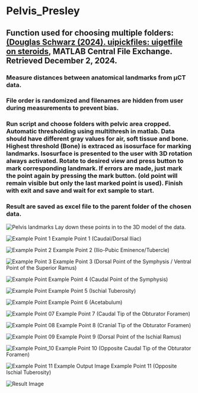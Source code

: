 # Pelvis_Presley
## Function used for choosing multiple folders: [(Douglas Schwarz (2024). uipickfiles: uigetfile on steroids](https://www.mathworks.com/matlabcentral/fileexchange/10867-uipickfiles-uigetfile-on-steroids), MATLAB Central File Exchange. Retrieved December 2, 2024.

### Measure distances between anatomical landmarks from µCT data.

### File order is randomized and filenames are hidden from user during measurements to prevent bias.

### Run script and choose folders with pelvic area cropped. Automatic thresholding using multithresh in matlab. Data should have different gray values for air, soft tissue and bone. Highest threshold (Bone) is extraced as isosurface for marking landmarks. Isosurface is presented to the user with 3D rotation always activated. Rotate to desired view and press button to mark corresponding landmark. If errors are made, just mark the point again by pressing the mark button. (old point will remain visible but only the last marked point is used). Finish with exit and save and wait for ext sample to start. 

### Result are saved as excel file to the parent folder of the chosen data. 



![Pelvis landmarks](https://github.com/user-attachments/assets/0ce6d93f-48a6-4748-b623-059701386ad2)
Lay down these points in to the 3D model of the data.

![Example Point 1](https://github.com/user-attachments/assets/05d94204-27e6-4a77-bd43-d0b614123291)
Example Point 1 (Caudal/Dorsal Iliac)

![Example Point 2](https://github.com/user-attachments/assets/08daaa8a-6ec4-4993-ab3f-0dca065a7db5)
Example Point 2 (Ilio-Pubic Eminence/Tubercle)

![Example Point 3](https://github.com/user-attachments/assets/bcf08b5c-24f9-47df-9a87-aca806376f36)
Example Point 3 (Dorsal Point of the Symphysis / Ventral Point of the Superior Ramus)

![Example Point ](https://github.com/user-attachments/assets/213df5bf-8f0c-47b5-96ab-19c1f952bbb1)
Example Point 4 (Caudal Point of the Symphysis)

![Example Point ](https://github.com/user-attachments/assets/de00f523-5709-4e10-95ad-256207c4fe85)
Example Point 5 (Ischial Tuberosity)

![Example Point ](https://github.com/user-attachments/assets/613f8546-65dd-4afd-b40e-a66eb5ef4d65)
Example Point 6 (Acetabulum)

![Example Point 07](https://github.com/user-attachments/assets/ac59304a-4477-4157-8877-b0eb332b32ae)
Example Point 7 (Caudal Tip of the Obturator Foramen)

![Example Point 08](https://github.com/user-attachments/assets/c51e9279-7954-462f-abd2-ec6eaa1584d2)
Example Point 8 (Cranial Tip of the Obturator Foramen)

![Example Point 09](https://github.com/user-attachments/assets/864841b9-b05b-4d1e-b027-ee5cc7fa744f)
Example Point 9 (Dorsal Point of the Ischial Ramus)

![Example Point_10](https://github.com/user-attachments/assets/008b4e21-088c-4270-b5a6-0251e57d3349)
Example Point 10 (Opposite Caudal Tip of the Obturator Foramen)

![Example Point 11](https://github.com/user-attachments/assets/1edb7a55-2088-4956-bc4a-6c1ac941c95e)
Example Output Image
Example Point 11 (Opposite Ischial Tuberosity)

![Result Image](https://github.com/user-attachments/assets/c58640b0-55f5-4c90-b7da-3c5b00cf7b94)

